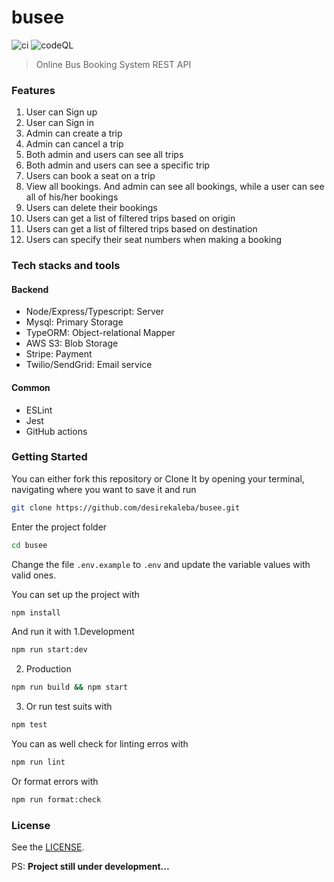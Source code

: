 # busee
![ci](https://github.com/desirekaleba/busee/actions/workflows/ci.yaml/badge.svg)
![codeQL](https://github.com/desirekaleba/busee/actions/workflows/codeql-analysis.yml/badge.svg)
> Online Bus Booking System REST API
### Features
1. User can Sign up
2. User can Sign in
3. Admin can create a trip
4. Admin can cancel a trip
5. Both admin and users can see all trips
6. Both admin and users can see a specific trip
7. Users can book a seat on a trip
8. View all bookings. And admin can see all bookings, while a user can see all of his/her bookings
9. Users can delete their bookings
10. Users can get a list of filtered trips based on origin
11. Users can get a list of filtered trips based on destination
12. Users can specify their seat numbers when making a booking

### Tech stacks and tools
#### Backend
- Node/Express/Typescript: Server
- Mysql: Primary Storage
- TypeORM: Object-relational Mapper
- AWS S3: Blob Storage
- Stripe: Payment
- Twilio/SendGrid: Email service
#### Common
- ESLint
- Jest
- GitHub actions

### Getting Started
You can either fork this repository or Clone It by opening your terminal, navigating where you want to save it and run
```sh
git clone https://github.com/desirekaleba/busee.git
```
Enter the project folder
```sh
cd busee
```
Change the file `.env.example` to `.env` and update the variable values with valid ones.

You can set up the project with
```sh
npm install
```
And run it with
1.Development
```sh
npm run start:dev
```
2. Production
```sh
npm run build && npm start
```
3. Or run test suits with
```sh
npm test
```
You can as well check for linting erros with
```sh
npm run lint
```
Or format errors with
```sh
npm run format:check
```

### License
See the [LICENSE](https://github.com/desirekaleba/busee/blob/main/LICENSE).

PS: **Project still under development...**
